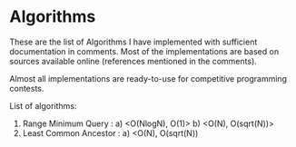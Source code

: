 # Algorithms

These are the list of Algorithms I have implemented with sufficient documentation in comments.
Most of the implementations are based on sources available online (references mentioned in the comments).

Almost all implementations are ready-to-use for competitive programming contests.

List of algorithms:
1) Range Minimum Query : 
a) <O(NlogN), O(1)>
b) <O(N), O(sqrt(N))>
2) Least Common Ancestor : 
a) <O(N), O(sqrt(N))                     
